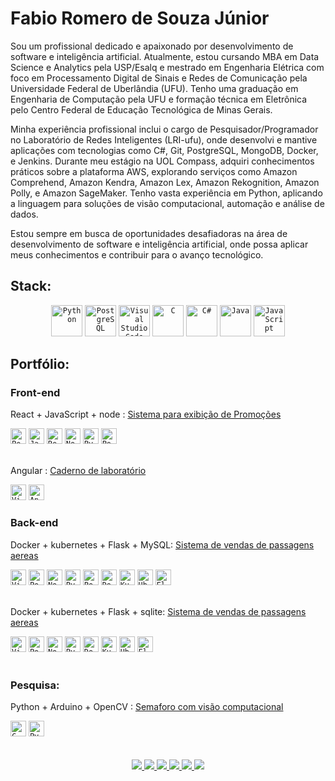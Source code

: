 
# Fabio Romero de Souza Júnior

Sou um profissional dedicado e apaixonado por desenvolvimento de software e inteligência artificial. Atualmente, estou cursando MBA em Data Science e Analytics pela USP/Esalq e mestrado em Engenharia Elétrica com foco em Processamento Digital de Sinais e Redes de Comunicação pela Universidade Federal de Uberlândia (UFU). Tenho uma graduação em Engenharia de Computação pela UFU e formação técnica em Eletrônica pelo Centro Federal de Educação Tecnológica de Minas Gerais.

Minha experiência profissional inclui o cargo de Pesquisador/Programador no Laboratório de Redes Inteligentes (LRI-ufu), onde desenvolvi e mantive aplicações com tecnologias como C#, Git, PostgreSQL, MongoDB, Docker, e Jenkins. Durante meu estágio na UOL Compass, adquiri conhecimentos práticos sobre a plataforma AWS, explorando serviços como Amazon Comprehend, Amazon Kendra, Amazon Lex, Amazon Rekognition, Amazon Polly, e Amazon SageMaker. Tenho vasta experiência em Python, aplicando a linguagem para soluções de visão computacional, automação e análise de dados.

Estou sempre em busca de oportunidades desafiadoras na área de desenvolvimento de software e inteligência artificial, onde possa aplicar meus conhecimentos e contribuir para o avanço tecnológico.

## Stack:

<div align="center">
	<code><img height="50" src="https://user-images.githubusercontent.com/25181517/183423507-c056a6f9-1ba8-4312-a350-19bcbc5a8697.png" alt="Python" title="Python" /></code>
	<code><img height="50" src="https://user-images.githubusercontent.com/25181517/117208740-bfb78400-adf5-11eb-97bb-09072b6bedfc.png" alt="PostgreSQL" title="PostgreSQL" /></code>
	<code><img height="50" src="https://user-images.githubusercontent.com/25181517/192108891-d86b6220-e232-423a-bf5f-90903e6887c3.png" alt="Visual Studio Code" title="Visual Studio Code" /></code>
	<code><img height="50" src="https://user-images.githubusercontent.com/25181517/192106070-46255bcf-65e6-4c6b-a296-bf8d0d8fb2a7.png" alt="C" title="C" /></code>
	<code><img height="50" src="https://user-images.githubusercontent.com/25181517/121405384-444d7300-c95d-11eb-959f-913020d3bf90.png" alt="C#" title="C#" /></code>
	<code><img height="50" src="https://user-images.githubusercontent.com/25181517/117201156-9a724800-adec-11eb-9a9d-3cd0f67da4bc.png" alt="Java" title="Java" /></code>
	<code><img height="50" src="https://user-images.githubusercontent.com/25181517/117447155-6a868a00-af3d-11eb-9cfe-245df15c9f3f.png" alt="JavaScript" title="JavaScript" /></code>
</div>

<!-- 
## Atualmente: 
'''
Participando: 
<a href="https://www.xpeducacao.com.br/graduacao/ciencia-de-dados">Minicamp da graduação em ciencia de dados na XPe </a> <br>
Atividades do programa ->
<a href="https://github.com/FabioRSJunior/XPE-Minicamp">Projetos</a>

Participando: 
<a href="https://www.xpeducacao.com.br/bootcamp/engenheiro-de-machine-learning">BootCamp Engenheiro(a) de Machine Learning na XPe </a> <br>
Atividades do programa -> 
<a href="https://github.com/FabioRSJunior/XPE---BootCamp---Engenheiro-a-de-Machine-Learning">Projetos</a>
'''
-->

## Portfólio: 

### Front-end 

React + JavaScript + node : <a href="https://github.com/FabioRSJunior/TecnologiasWebMobile">Sistema para exibição de Promoções</a>

<div align="left">
	<code><img height="25" src="https://user-images.githubusercontent.com/25181517/192109061-e138ca71-337c-4019-8d42-4792fdaa7128.png" alt="Postman" title="Postman" /></code>
	<code><img height="25" src="https://user-images.githubusercontent.com/25181517/117447155-6a868a00-af3d-11eb-9cfe-245df15c9f3f.png" alt="JavaScript" title="JavaScript" /></code>
	<code><img height="25" src="https://user-images.githubusercontent.com/25181517/183897015-94a058a6-b86e-4e42-a37f-bf92061753e5.png" alt="React" title="React" /></code>
	<code><img height="25" src="https://user-images.githubusercontent.com/25181517/183568594-85e280a7-0d7e-4d1a-9028-c8c2209e073c.png" alt="Node.js" title="Node.js" /></code>
	<code><img height="25" src="https://user-images.githubusercontent.com/25181517/183423507-c056a6f9-1ba8-4312-a350-19bcbc5a8697.png" alt="Python" title="Python" /></code>
	<code><img height="25" src="https://user-images.githubusercontent.com/25181517/117208740-bfb78400-adf5-11eb-97bb-09072b6bedfc.png" alt="PostgreSQL" title="PostgreSQL" /></code>
</div>
<br>

Angular                   : <a href="https://github.com/FabioRSJunior/Angular-Estudos">Caderno de laboratório</a>

<div align="left">
	<code><img height="25" src="https://user-images.githubusercontent.com/25181517/192108891-d86b6220-e232-423a-bf5f-90903e6887c3.png" alt="Visual Studio Code" title="Visual Studio Code" /></code>
	<code><img height="25" src="https://user-images.githubusercontent.com/25181517/183890595-779a7e64-3f43-4634-bad2-eceef4e80268.png" alt="Angular" title="Angular" /></code>
</div>


### Back-end

Docker + kubernetes + Flask + MySQL:   <a href="https://github.com/FabioRSJunior/Sistema-de-venda-de-passagem-aerea">Sistema de vendas de passagens aereas</a>

<div align="left">
	<code><img height="25" src="https://user-images.githubusercontent.com/25181517/192108891-d86b6220-e232-423a-bf5f-90903e6887c3.png" alt="Visual Studio Code" title="Visual Studio Code" /></code>
	<code><img height="25" src="https://user-images.githubusercontent.com/25181517/192109061-e138ca71-337c-4019-8d42-4792fdaa7128.png" alt="Postman" title="Postman" /></code>
	<code><img height="25" src="https://user-images.githubusercontent.com/25181517/183568594-85e280a7-0d7e-4d1a-9028-c8c2209e073c.png" alt="Node.js" title="Node.js" /></code>
	<code><img height="25" src="https://user-images.githubusercontent.com/25181517/183423507-c056a6f9-1ba8-4312-a350-19bcbc5a8697.png" alt="Python" title="Python" /></code>
	<code><img height="25" src="https://user-images.githubusercontent.com/25181517/117208740-bfb78400-adf5-11eb-97bb-09072b6bedfc.png" alt="PostgreSQL" title="PostgreSQL" /></code>
	<code><img height="25" src="https://user-images.githubusercontent.com/25181517/117207330-263ba280-adf4-11eb-9b97-0ac5b40bc3be.png" alt="Docker" title="Docker" /></code>
	<code><img height="25" src="https://user-images.githubusercontent.com/25181517/182534006-037f08b5-8e7b-4e5f-96b6-5d2a5558fa85.png" alt="Kubernetes" title="Kubernetes" /></code>
	<code><img height="25" src="https://user-images.githubusercontent.com/25181517/186884153-99edc188-e4aa-4c84-91b0-e2df260ebc33.png" alt="Ubuntu" title="Ubuntu" /></code>
	<code><img height="25" src="https://user-images.githubusercontent.com/25181517/183423775-2276e25d-d43d-4e58-890b-edbc88e915f7.png" alt="Flask" title="Flask" /></code>
</div>

<br>

Docker + kubernetes + Flask + sqlite:  <a href="https://github.com/FabioRSJunior/Sistema-de-venda-de-passagem-aerea">Sistema de vendas de passagens aereas</a> 

<div align="left">
	<code><img height="25" src="https://user-images.githubusercontent.com/25181517/192108891-d86b6220-e232-423a-bf5f-90903e6887c3.png" alt="Visual Studio Code" title="Visual Studio Code" /></code>
	<code><img height="25" src="https://user-images.githubusercontent.com/25181517/192109061-e138ca71-337c-4019-8d42-4792fdaa7128.png" alt="Postman" title="Postman" /></code>
	<code><img height="25" src="https://user-images.githubusercontent.com/25181517/183568594-85e280a7-0d7e-4d1a-9028-c8c2209e073c.png" alt="Node.js" title="Node.js" /></code>
	<code><img height="25" src="https://user-images.githubusercontent.com/25181517/183423507-c056a6f9-1ba8-4312-a350-19bcbc5a8697.png" alt="Python" title="Python" /></code>
	<code><img height="25" src="https://user-images.githubusercontent.com/25181517/117207330-263ba280-adf4-11eb-9b97-0ac5b40bc3be.png" alt="Docker" title="Docker" /></code>
	<code><img height="25" src="https://user-images.githubusercontent.com/25181517/182534006-037f08b5-8e7b-4e5f-96b6-5d2a5558fa85.png" alt="Kubernetes" title="Kubernetes" /></code>
	<code><img height="25" src="https://user-images.githubusercontent.com/25181517/186884153-99edc188-e4aa-4c84-91b0-e2df260ebc33.png" alt="Ubuntu" title="Ubuntu" /></code>
	<code><img height="25" src="https://user-images.githubusercontent.com/25181517/183423775-2276e25d-d43d-4e58-890b-edbc88e915f7.png" alt="Flask" title="Flask" /></code>
</div>

<br>


### Pesquisa: 

Python + Arduino + OpenCV : <a href="https://github.com/FabioRSJunior/Controle_Trafego_Smart_Cities_2018">Semaforo com visão computacional</a>
<div align="left">
	<code><img height="25" src="https://user-images.githubusercontent.com/25181517/192106070-46255bcf-65e6-4c6b-a296-bf8d0d8fb2a7.png" alt="C" title="C" /></code>
	<code><img height="25" src="https://user-images.githubusercontent.com/25181517/183423507-c056a6f9-1ba8-4312-a350-19bcbc5a8697.png" alt="Python" title="Python" /></code>
	
</div>

<br>

<div align="center" style="display: inline_block"><br>
  
  <a href="https://www.linkedin.com/in/fabio-romero-jr-101a44139/" target="_blank">
    <img src="https://img.shields.io/badge/-LinkedIn-%230077B5?style=for-the-badge&logo=linkedin&logoColor=white" 
         target="_blank">
  </a>
  
  <a href="https://www.linkedin.com/in/fabio-romero-jr-101a44139/" target="_blank">
    <img src="https://img.shields.io/badge/Gmail-D14836?style=for-the-badge&logo=gmail&logoColor=white" 
         target="_blank">
  </a>
  
  <a href="https://github.com/FabioRSJunior" target="_blank">
    <img src="https://img.shields.io/badge/GitHub-100000?style=for-the-badge&logo=github&logoColor=white" 
         target="_blank">
  </a>
  
  <a href="http://lattes.cnpq.br/3976533093866468" target="_blank">
  <img src="https://img.shields.io/badge/Academia-fff?style=for-the-badge&logo=academia&logoColor=black" 
       target="_blank">
 </a>
    
  <a href="https://medium.com/@fabioromero200" target="_blank">
  <img src="https://img.shields.io/badge/Medium-12100E?style=for-the-badge&logo=medium&logoColor=white" 
       target="_blank">
 </a>  
  
<!--  
  <a href="https://www.kaggle.com/fabiorsjunior" target="_blank">
    <img src="https://img.shields.io/badge/Kaggle-20BEFF?style=for-the-badge&logo=Kaggle&logoColor=white" 
         target="_blank">
  </a>
-->
  
  <a href="https://www.instagram.com/fab.iorom/" target="_blank">
    <img src="https://img.shields.io/badge/Instagram-E4405F?style=for-the-badge&logo=instagram&logoColor=white" 
         target="_blank">
  </a>  
</div>



<!--
Imagens legais para seu portfólio
https://github.com/alexandresanlim/Badges4-README.md-Profile
Gerador de tecnologias para seu portfólio
https://marwin1991.github.io/profile-technology-icons/ 


<a href="01-projects.html">Projetos - Em construção - </a>
-->
